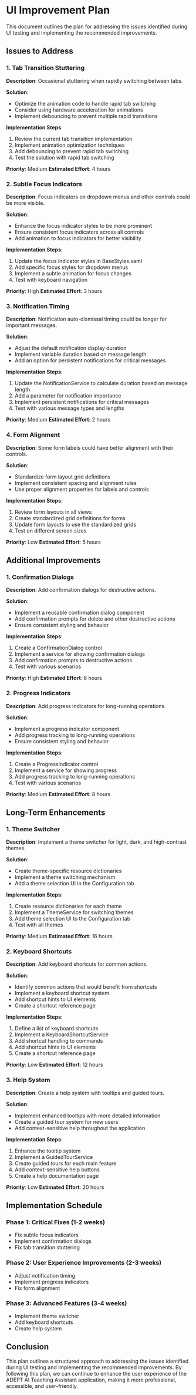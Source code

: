 # UI Improvement Plan

This document outlines the plan for addressing the issues identified during UI testing and implementing the recommended improvements.

## Issues to Address

### 1. Tab Transition Stuttering

**Description**: Occasional stuttering when rapidly switching between tabs.

**Solution**:
- Optimize the animation code to handle rapid tab switching
- Consider using hardware acceleration for animations
- Implement debouncing to prevent multiple rapid transitions

**Implementation Steps**:
1. Review the current tab transition implementation
2. Implement animation optimization techniques
3. Add debouncing to prevent rapid tab switching
4. Test the solution with rapid tab switching

**Priority**: Medium
**Estimated Effort**: 4 hours

### 2. Subtle Focus Indicators

**Description**: Focus indicators on dropdown menus and other controls could be more visible.

**Solution**:
- Enhance the focus indicator styles to be more prominent
- Ensure consistent focus indicators across all controls
- Add animation to focus indicators for better visibility

**Implementation Steps**:
1. Update the focus indicator styles in BaseStyles.xaml
2. Add specific focus styles for dropdown menus
3. Implement a subtle animation for focus changes
4. Test with keyboard navigation

**Priority**: High
**Estimated Effort**: 3 hours

### 3. Notification Timing

**Description**: Notification auto-dismissal timing could be longer for important messages.

**Solution**:
- Adjust the default notification display duration
- Implement variable duration based on message length
- Add an option for persistent notifications for critical messages

**Implementation Steps**:
1. Update the NotificationService to calculate duration based on message length
2. Add a parameter for notification importance
3. Implement persistent notifications for critical messages
4. Test with various message types and lengths

**Priority**: Medium
**Estimated Effort**: 2 hours

### 4. Form Alignment

**Description**: Some form labels could have better alignment with their controls.

**Solution**:
- Standardize form layout grid definitions
- Implement consistent spacing and alignment rules
- Use proper alignment properties for labels and controls

**Implementation Steps**:
1. Review form layouts in all views
2. Create standardized grid definitions for forms
3. Update form layouts to use the standardized grids
4. Test on different screen sizes

**Priority**: Low
**Estimated Effort**: 5 hours

## Additional Improvements

### 1. Confirmation Dialogs

**Description**: Add confirmation dialogs for destructive actions.

**Solution**:
- Implement a reusable confirmation dialog component
- Add confirmation prompts for delete and other destructive actions
- Ensure consistent styling and behavior

**Implementation Steps**:
1. Create a ConfirmationDialog control
2. Implement a service for showing confirmation dialogs
3. Add confirmation prompts to destructive actions
4. Test with various scenarios

**Priority**: High
**Estimated Effort**: 6 hours

### 2. Progress Indicators

**Description**: Add progress indicators for long-running operations.

**Solution**:
- Implement a progress indicator component
- Add progress tracking to long-running operations
- Ensure consistent styling and behavior

**Implementation Steps**:
1. Create a ProgressIndicator control
2. Implement a service for showing progress
3. Add progress tracking to long-running operations
4. Test with various scenarios

**Priority**: Medium
**Estimated Effort**: 8 hours

## Long-Term Enhancements

### 1. Theme Switcher

**Description**: Implement a theme switcher for light, dark, and high-contrast themes.

**Solution**:
- Create theme-specific resource dictionaries
- Implement a theme switching mechanism
- Add a theme selection UI in the Configuration tab

**Implementation Steps**:
1. Create resource dictionaries for each theme
2. Implement a ThemeService for switching themes
3. Add theme selection UI to the Configuration tab
4. Test with all themes

**Priority**: Medium
**Estimated Effort**: 16 hours

### 2. Keyboard Shortcuts

**Description**: Add keyboard shortcuts for common actions.

**Solution**:
- Identify common actions that would benefit from shortcuts
- Implement a keyboard shortcut system
- Add shortcut hints to UI elements
- Create a shortcut reference page

**Implementation Steps**:
1. Define a list of keyboard shortcuts
2. Implement a KeyboardShortcutService
3. Add shortcut handling to commands
4. Add shortcut hints to UI elements
5. Create a shortcut reference page

**Priority**: Low
**Estimated Effort**: 12 hours

### 3. Help System

**Description**: Create a help system with tooltips and guided tours.

**Solution**:
- Implement enhanced tooltips with more detailed information
- Create a guided tour system for new users
- Add context-sensitive help throughout the application

**Implementation Steps**:
1. Enhance the tooltip system
2. Implement a GuidedTourService
3. Create guided tours for each main feature
4. Add context-sensitive help buttons
5. Create a help documentation page

**Priority**: Low
**Estimated Effort**: 20 hours

## Implementation Schedule

### Phase 1: Critical Fixes (1-2 weeks)
- Fix subtle focus indicators
- Implement confirmation dialogs
- Fix tab transition stuttering

### Phase 2: User Experience Improvements (2-3 weeks)
- Adjust notification timing
- Implement progress indicators
- Fix form alignment

### Phase 3: Advanced Features (3-4 weeks)
- Implement theme switcher
- Add keyboard shortcuts
- Create help system

## Conclusion

This plan outlines a structured approach to addressing the issues identified during UI testing and implementing the recommended improvements. By following this plan, we can continue to enhance the user experience of the ADEPT AI Teaching Assistant application, making it more professional, accessible, and user-friendly.
